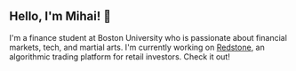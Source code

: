## Hello, I'm Mihai! 👋

I'm a finance student at Boston University who is passionate about financial markets, tech, and martial arts. 
I'm currently working on <a href="https://www.redstone.markets/" target="_blank">Redstone</a>, 
an algorithmic trading platform for retail investors. Check it out!
